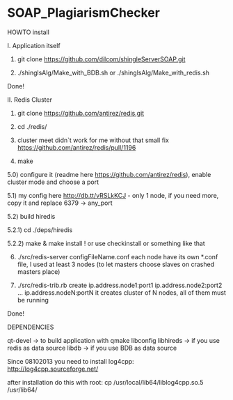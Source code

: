 SOAP_PlagiarismChecker
=================

HOWTO install

I. Application itself

1) git clone https://github.com/dilcom/shingleServerSOAP.git

2) ./shinglsAlg/Make_with_BDB.sh or ./shinglsAlg/Make_with_redis.sh
   
Done!

II. Redis Cluster

1) git clone https://github.com/antirez/redis.git

2) cd ./redis/

3) cluster meet didn`t work for me without that small fix https://github.com/antirez/redis/pull/1196

4) make

5.0) configure it (readme here https://github.com/antirez/redis), enable cluster mode and choose a port

5.1) my config here http://db.tt/vRSLkKCJ - only 1 node, if you need more, copy it and replace 6379 -> any_port

5.2) build hiredis

  5.2.1) cd ./deps/hiredis
  
  5.2.2) make & make install  ! or use checkinstall or something like that

6) ./src/redis-server configFileName.conf
    each node have its own *.conf file, I used at least 3 nodes (to let masters choose slaves on crashed masters place)

7) ./src/redis-trib.rb create ip.address.node1:port1 ip.address.node2:port2 ... ip.address.nodeN:portN 
   it creates cluster of N nodes, all of them must be running

Done!

DEPENDENCIES

qt-devel -> to build application with qmake
libconfig
libhireds -> if you use redis as data source
libdb -> if you use BDB as data source

Since 08102013 you need to install log4cpp:
http://log4cpp.sourceforge.net/

after installation do this with root:
cp /usr/local/lib64/liblog4cpp.so.5 /usr/lib64/
